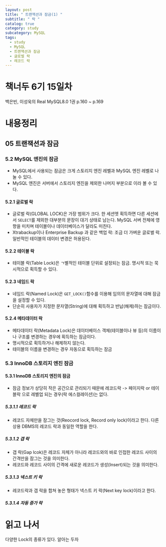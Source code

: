 ```yaml
---
layout: post
title: " 트랜잭션과 잠금(1) "
subtitle: " 락 "
catalog: true
category: study
subcategory: MySQL
tags:
  - study
  - MySQL
  - 트랜잭션과 잠금
  - 글로벌 락
  - 레코드 락
---
```


# 책너두 6기 15일차

백은빈, 이성욱의 Real MySQL8.0 1권 p.160 ~ p.169

# 내용정리

## 05 트랜잭션과 잠금

### 5.2 MySQL 엔진의 잠금

- MySQL에서 사용되는 잠금은 크게 스토리지 엔진 레벨과 MySQL 엔진 레벨로 나눌 수 있다.
- MySQL 엔진은 서버에서 스토리지 엔진을 제외한 나머지 부분으로 이라 볼 수 있다.

#### 5.2.1 글로벌 락

- 글로벌 락(GLOBAL LOCK)은 가장 범위가 크다. 한 세션엣 획득하면 다른 세션에서 `SELECT`를 제외한 대부분의 문장이 대기 상태로 남는다. MySQL 서버 전체에 영향을 미치며 테이블이나 데이터베이스가 달라도 미친다.
- Xtrabackup이나 Enterprise Backup 과 같은 백업 락: 조금 더 가벼운 글로벌 락. 일반적인 테이블의 데이터 변경은 허용된다.

#### 5.2.2 테이블 락

- 테이블 락(Table Lock)은 ㄱ별적인 테이블 단위로 설정되는 잠금. 명시적 또는 묵시적으로 획득할 수 있다.

#### 5.2.3 네임드 락

- 네임드 락(Named Lock)은 `GET_LOCK()`함수를 이용해 임의의 문자열에 대해 잠금을 설정할 수 있다.
- 단순히 사용자가 지정한 문자열(String)에 대해 획득하고 반납(해제)하는 잠금이다.

#### 5.2.4 메타데이터 락

- 메타데이터 락(Metadata Lock)은 데이터베이스 객체(테이블이나 뷰 등)의 이름이나 구조를 변경하는 경우에 획득하는 잠금이다.
- 명시적으로 획득하거나 해제하지 않는다.
- 테이블의 이름을 변경하는 경우 자동으로 획득하는 잠금

### 5.3 InnoDB 스토리지 엔진 잠금

#### 5.3.1 InnoDB 스토리지 엔진의 잠금

- 잠금 정보가 상당히 작은 공간으로 관리되기 때문에 레코드락 -> 페이지락 or 테이블락 으로 레벨업 되는 경우(락 에스컬레이션)는 없다.

##### 5.3.1.1 레코드 락

- 레코드 자체만을 잠그는 것(Reocord lock, Record only lock)이라고 한다. 다른 상용 DBMS의 레코드 락과 동일한 역할을 한다.

##### 5.3.1.2 갭 락

- 갭 락(Gap lcok)은 레코드 자체가 아니라 레코드와의 바로 인접한 레코드 사이의 간격만을 잠그는 것을 의미한다.
- 레코드와 레코드 사이의 간격에 새로운 레코드가 생성(Insert)되는 것을 의미한다.

##### 5.3.1.3 넥스트 키 락

- 레코드락과 갭 락을 합쳐 놓은 형태가 넥스트 키 락(Next key lock)이라고 한다.

##### 5.3.1.4 자동 증가 락

# 읽고 나서

다양한 Lock의 종류가 있다. 알아는 두자
